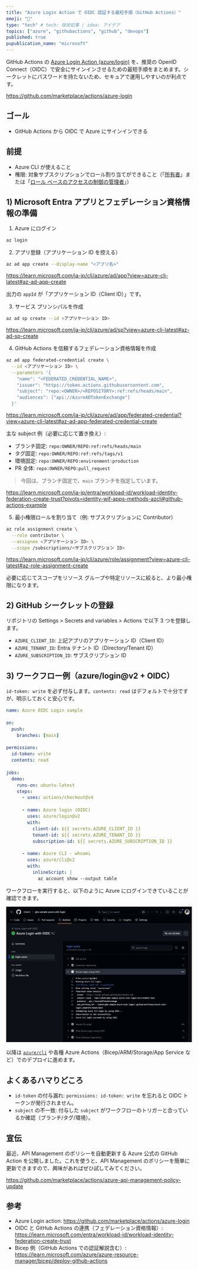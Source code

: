 ```yaml
---
title: "Azure Login Action で OIDC 認証する最短手順（GitHub Actions）"
emoji: "🌊"
type: "tech" # tech: 技術記事 / idea: アイデア
topics: ["azure", "githubactions", "github", "devops"]
published: true
pupublication_name: "microsoft"
---
```


GitHub Actions の [Azure Login Action (azure/login)](https://github.com/marketplace/actions/azure-login) を、推奨の OpenID Connect（OIDC）で安全にサインインさせるための最短手順をまとめます。シークレットにパスワードを持たないため、セキュアで運用しやすいのが利点です。

https://github.com/marketplace/actions/azure-login

## ゴール

- GitHub Actions から OIDC で Azure にサインインできる

## 前提

- Azure CLI が使えること
- 権限: 対象サブスクリプションでロール割り当てができること（「[所有者](https://learn.microsoft.com/ja-jp/azure/role-based-access-control/built-in-roles/privileged#owner)」または「[ロール ベースのアクセスの制御の管理者](https://learn.microsoft.com/ja-jp/azure/role-based-access-control/built-in-roles/privileged#role-based-access-control-administrator)」）

## 1) Microsoft Entra アプリとフェデレーション資格情報の準備

1. Azure にログイン

```bash
az login
```

2. アプリ登録（アプリケーション ID を控える）

```bash
az ad app create --display-name "<アプリ名>"
```

https://learn.microsoft.com/ja-jp/cli/azure/ad/app?view=azure-cli-latest#az-ad-app-create

出力の `appId` が「アプリケーション ID（Client ID）」です。

3. サービス プリンシパルを作成

```bash
az ad sp create --id <アプリケーション ID>
```

https://learn.microsoft.com/ja-jp/cli/azure/ad/sp?view=azure-cli-latest#az-ad-sp-create

4. GitHub Actions を信頼するフェデレーション資格情報を作成

```bash
az ad app federated-credential create \
  --id <アプリケーション ID> \
  --parameters '{
    "name": "<FEDERATED_CREDENTIAL_NAME>",
    "issuer": "https://token.actions.githubusercontent.com",
    "subject": "repo:<OWNER>/<REPOSITORY>:ref:refs/heads/main",
    "audiences": ["api://AzureADTokenExchange"]
  }'
```

https://learn.microsoft.com/ja-jp/cli/azure/ad/app/federated-credential?view=azure-cli-latest#az-ad-app-federated-credential-create

主な subject 例（必要に応じて置き換え）:

- ブランチ固定: `repo:OWNER/REPO:ref:refs/heads/main`
- タグ固定: `repo:OWNER/REPO:ref:refs/tags/v1`
- 環境固定: `repo:OWNER/REPO:environment:production`
- PR 全体: `repo:OWNER/REPO:pull_request`

> 今回は、ブランチ固定で、`main` ブランチを指定しています。

https://learn.microsoft.com/ja-jp/entra/workload-id/workload-identity-federation-create-trust?pivots=identity-wif-apps-methods-azcli#github-actions-example

5. 最小権限ロールを割り当て（例: サブスクリプションに Contributor）

```bash
az role assignment create \
  --role contributor \
  --assignee <アプリケーション ID> \
  --scope /subscriptions/<サブスクリプション ID>
```

https://learn.microsoft.com/ja-jp/cli/azure/role/assignment?view=azure-cli-latest#az-role-assignment-create

必要に応じてスコープをリソース グループや特定リソースに絞ると、より最小権限になります。

## 2) GitHub シークレットの登録

リポジトリの Settings > Secrets and variables > Actions で以下 3 つを登録します。

- `AZURE_CLIENT_ID`: 上記アプリのアプリケーション ID（Client ID）
- `AZURE_TENANT_ID`: Entra テナント ID（Directory/Tenant ID）
- `AZURE_SUBSCRIPTION_ID`: サブスクリプション ID

## 3) ワークフロー例（azure/login@v2 + OIDC）

`id-token: write` を必ず付与します。`contents: read` はデフォルトで十分ですが、明示しておくと安心です。

```yaml
name: Azure OIDC Login sample

on:
  push:
    branches: [main]

permissions:
  id-token: write
  contents: read

jobs:
  demo:
    runs-on: ubuntu-latest
    steps:
      - uses: actions/checkout@v4

      - name: Azure login (OIDC)
        uses: azure/login@v2
        with:
          client-id: ${{ secrets.AZURE_CLIENT_ID }}
          tenant-id: ${{ secrets.AZURE_TENANT_ID }}
          subscription-id: ${{ secrets.AZURE_SUBSCRIPTION_ID }}

      - name: Azure CLI - whoami
        uses: azure/cli@v2
        with:
          inlineScript: |
            az account show --output table
```

ワークフローを実行すると、以下のように Azure にログインできていることが確認できます。

![ワークフローの実行結果](/images/gha-azure-login-oidc/gha-workflow-result.png)

以降は [`azure/cli`](https://github.com/marketplace/actions/azure-cli-action) や各種 Azure Actions（Bicep/ARM/Storage/App Service など）でのデプロイに進めます。

## よくあるハマりどころ

- `id-token` の付与漏れ: `permissions: id-token: write` を忘れると OIDC トークンが発行されません。
- `subject` の不一致: 付与した `subject` がワークフローのトリガーと合っているか確認（ブランチ/タグ/環境）。

## 宣伝

最近、API Management のポリシーを自動更新する Azure 公式の GitHub Action を公開しました。これを使うと、API Management のポリシーを簡単に更新できますので、興味があればぜひ試してみてください。

https://github.com/marketplace/actions/azure-api-management-policy-update

## 参考

- Azure Login action: https://github.com/marketplace/actions/azure-login
- OIDC と GitHub Actions の連携（フェデレーション資格情報）: https://learn.microsoft.com/entra/workload-id/workload-identity-federation-create-trust
- Bicep 例（GitHub Actions での認証解説含む）: https://learn.microsoft.com/azure/azure-resource-manager/bicep/deploy-github-actions
